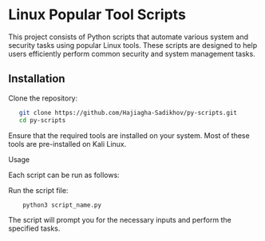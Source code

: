 # Linux Popular Tool Scripts

This project consists of Python scripts that automate various system and security tasks using popular Linux tools. These scripts are designed to help users efficiently perform common security and system management tasks.

## Installation

Clone the repository:


 ```bash
    git clone https://github.com/Hajiagha-Sadikhov/py-scripts.git
    cd py-scripts
 ```
 

Ensure that the required tools are installed on your system. Most of these tools are pre-installed on Kali Linux.

Usage

Each script can be run as follows:

Run the script file:

```bash
    python3 script_name.py
```

The script will prompt you for the necessary inputs and perform the specified tasks.


